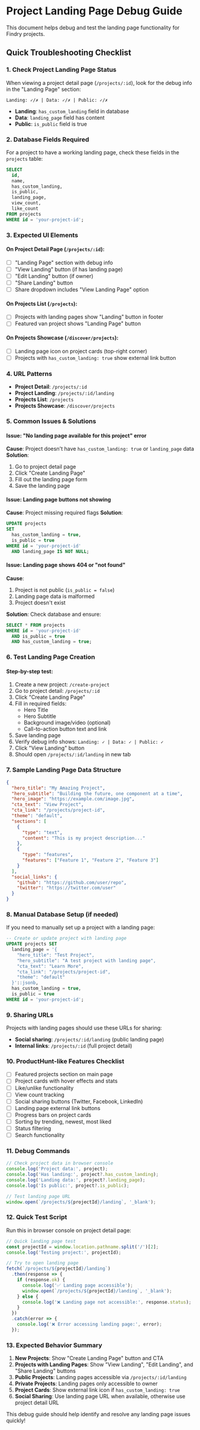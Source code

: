# Project Landing Page Debug Guide

This document helps debug and test the landing page functionality for Findry projects.

## Quick Troubleshooting Checklist

### 1. Check Project Landing Page Status

When viewing a project detail page (`/projects/:id`), look for the debug info in the "Landing Page" section:

```
Landing: ✓/✗ | Data: ✓/✗ | Public: ✓/✗
```

- **Landing**: `has_custom_landing` field in database
- **Data**: `landing_page` field has content
- **Public**: `is_public` field is true

### 2. Database Fields Required

For a project to have a working landing page, check these fields in the `projects` table:

```sql
SELECT 
  id,
  name,
  has_custom_landing,
  is_public,
  landing_page,
  view_count,
  like_count
FROM projects 
WHERE id = 'your-project-id';
```

### 3. Expected UI Elements

#### On Project Detail Page (`/projects/:id`):
- [ ] "Landing Page" section with debug info
- [ ] "View Landing" button (if has landing page)
- [ ] "Edit Landing" button (if owner)
- [ ] "Share Landing" button
- [ ] Share dropdown includes "View Landing Page" option

#### On Projects List (`/projects`):
- [ ] Projects with landing pages show "Landing" button in footer
- [ ] Featured van project shows "Landing Page" button

#### On Projects Showcase (`/discover/projects`):
- [ ] Landing page icon on project cards (top-right corner)
- [ ] Projects with `has_custom_landing: true` show external link button

### 4. URL Patterns

- **Project Detail**: `/projects/:id`
- **Project Landing**: `/projects/:id/landing`
- **Projects List**: `/projects`
- **Projects Showcase**: `/discover/projects`

### 5. Common Issues & Solutions

#### Issue: "No landing page available for this project" error
**Cause**: Project doesn't have `has_custom_landing: true` or `landing_page` data
**Solution**: 
1. Go to project detail page
2. Click "Create Landing Page"
3. Fill out the landing page form
4. Save the landing page

#### Issue: Landing page buttons not showing
**Cause**: Project missing required flags
**Solution**:
```sql
UPDATE projects 
SET 
  has_custom_landing = true,
  is_public = true
WHERE id = 'your-project-id' 
  AND landing_page IS NOT NULL;
```

#### Issue: Landing page shows 404 or "not found"
**Cause**: 
1. Project is not public (`is_public = false`)
2. Landing page data is malformed
3. Project doesn't exist

**Solution**: Check database and ensure:
```sql
SELECT * FROM projects 
WHERE id = 'your-project-id' 
  AND is_public = true 
  AND has_custom_landing = true;
```

### 6. Test Landing Page Creation

#### Step-by-step test:
1. Create a new project: `/create-project`
2. Go to project detail: `/projects/:id`
3. Click "Create Landing Page"
4. Fill in required fields:
   - Hero Title
   - Hero Subtitle
   - Background image/video (optional)
   - Call-to-action button text and link
5. Save landing page
6. Verify debug info shows: `Landing: ✓ | Data: ✓ | Public: ✓`
7. Click "View Landing" button
8. Should open `/projects/:id/landing` in new tab

### 7. Sample Landing Page Data Structure

```json
{
  "hero_title": "My Amazing Project",
  "hero_subtitle": "Building the future, one component at a time",
  "hero_image": "https://example.com/image.jpg",
  "cta_text": "View Project",
  "cta_link": "/projects/project-id",
  "theme": "default",
  "sections": [
    {
      "type": "text",
      "content": "This is my project description..."
    },
    {
      "type": "features",
      "features": ["Feature 1", "Feature 2", "Feature 3"]
    }
  ],
  "social_links": {
    "github": "https://github.com/user/repo",
    "twitter": "https://twitter.com/user"
  }
}
```

### 8. Manual Database Setup (if needed)

If you need to manually set up a project with a landing page:

```sql
-- Create or update project with landing page
UPDATE projects SET
  landing_page = '{
    "hero_title": "Test Project",
    "hero_subtitle": "A test project with landing page",
    "cta_text": "Learn More",
    "cta_link": "/projects/project-id",
    "theme": "default"
  }'::jsonb,
  has_custom_landing = true,
  is_public = true
WHERE id = 'your-project-id';
```

### 9. Sharing URLs

Projects with landing pages should use these URLs for sharing:
- **Social sharing**: `/projects/:id/landing` (public landing page)
- **Internal links**: `/projects/:id` (full project detail)

### 10. ProductHunt-like Features Checklist

- [ ] Featured projects section on main page
- [ ] Project cards with hover effects and stats
- [ ] Like/unlike functionality
- [ ] View count tracking
- [ ] Social sharing buttons (Twitter, Facebook, LinkedIn)
- [ ] Landing page external link buttons
- [ ] Progress bars on project cards
- [ ] Sorting by trending, newest, most liked
- [ ] Status filtering
- [ ] Search functionality

### 11. Debug Commands

```javascript
// Check project data in browser console
console.log('Project data:', project);
console.log('Has landing:', project?.has_custom_landing);
console.log('Landing data:', project?.landing_page);
console.log('Is public:', project?.is_public);

// Test landing page URL
window.open(`/projects/${projectId}/landing`, '_blank');
```

### 12. Quick Test Script

Run this in browser console on project detail page:

```javascript
// Quick landing page test
const projectId = window.location.pathname.split('/')[2];
console.log('Testing project:', projectId);

// Try to open landing page
fetch(`/projects/${projectId}/landing`)
  .then(response => {
    if (response.ok) {
      console.log('✅ Landing page accessible');
      window.open(`/projects/${projectId}/landing`, '_blank');
    } else {
      console.log('❌ Landing page not accessible:', response.status);
    }
  })
  .catch(error => {
    console.log('❌ Error accessing landing page:', error);
  });
```

### 13. Expected Behavior Summary

1. **New Projects**: Show "Create Landing Page" button and CTA
2. **Projects with Landing Pages**: Show "View Landing", "Edit Landing", and "Share Landing" buttons
3. **Public Projects**: Landing pages accessible via `/projects/:id/landing`
4. **Private Projects**: Landing pages only accessible to owner
5. **Project Cards**: Show external link icon if `has_custom_landing: true`
6. **Social Sharing**: Use landing page URL when available, otherwise use project detail URL

This debug guide should help identify and resolve any landing page issues quickly!